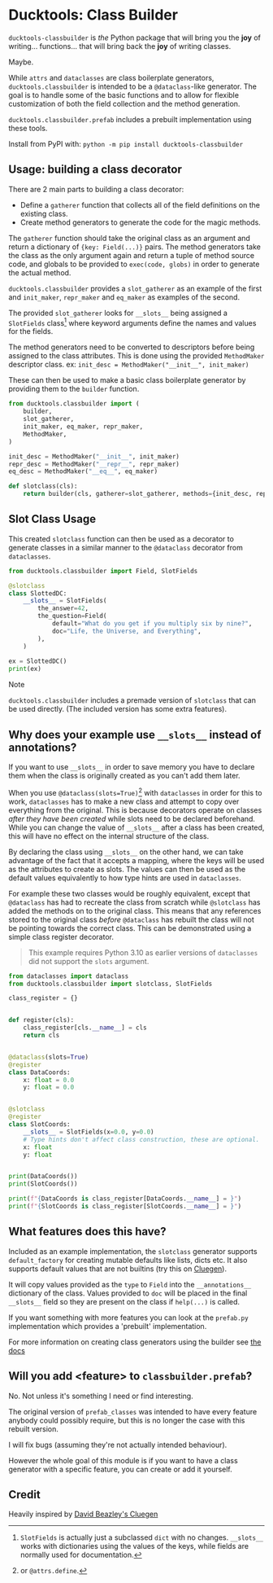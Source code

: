 # Ducktools: Class Builder #

`ducktools-classbuilder` is *the* Python package that will bring you the **joy**
of writing... functions... that will bring back the **joy** of writing classes.

Maybe.

While `attrs` and `dataclasses` are class boilerplate generators, 
`ducktools.classbuilder` is intended to be a `@dataclass`-like generator.
The goal is to handle some of the basic functions and to allow for flexible
customization of both the field collection and the method generation.

`ducktools.classbuilder.prefab` includes a prebuilt implementation using these tools.

Install from PyPI with:
`python -m pip install ducktools-classbuilder`

## Usage: building a class decorator ##

There are 2 main parts to building a class decorator:
* Define a `gatherer` function that collects all of the field definitions on
  the existing class.
* Create method generators to generate the code for the magic methods.

The `gatherer` function should take the original class as an argument and return
a dictionary of `{key: Field(...)}` pairs. The method generators take the class
as the only argument again and return a tuple of method source code, and globals
to be provided to `exec(code, globs)` in order to generate the actual method.

`ducktools.classbuilder` provides a `slot_gatherer` as an example of the first
and `init_maker`, `repr_maker` and `eq_maker` as examples of the second.

The provided `slot_gatherer` looks for `__slots__` being assigned a `SlotFields` 
class[^1] where keyword arguments define the names and values for the fields. 

The method generators need to be converted to descriptors before being assigned
to the class attributes. This is done using the provided `MethodMaker` descriptor
class. ex: `init_desc = MethodMaker("__init__", init_maker)`

These can then be used to make a basic class boilerplate generator by providing them
to the `builder` function.

```python
from ducktools.classbuilder import (
    builder, 
    slot_gatherer, 
    init_maker, eq_maker, repr_maker,
    MethodMaker,
)

init_desc = MethodMaker("__init__", init_maker)
repr_desc = MethodMaker("__repr__", repr_maker)
eq_desc = MethodMaker("__eq__", eq_maker)

def slotclass(cls):
    return builder(cls, gatherer=slot_gatherer, methods={init_desc, repr_desc, eq_desc})
```

## Slot Class Usage ##

This created `slotclass` function can then be used as a decorator to generate classes in 
a similar manner to the `@dataclass` decorator from `dataclasses`. 

```python
from ducktools.classbuilder import Field, SlotFields

@slotclass
class SlottedDC:
    __slots__ = SlotFields(
        the_answer=42,
        the_question=Field(
            default="What do you get if you multiply six by nine?",
            doc="Life, the Universe, and Everything",
        ),
    )
    
ex = SlottedDC()
print(ex)
```

> [!NOTE] 
> `ducktools.classbuilder` includes a premade version of `slotclass` that can
> be used directly. (The included version has some extra features).

## Why does your example use `__slots__` instead of annotations? ##

If you want to use `__slots__` in order to save memory you have to declare
them when the class is originally created as you can't add them later.

When you use `@dataclass(slots=True)`[^2] with `dataclasses` in order for 
this to work, `dataclasses` has to make a new class and attempt to
copy over everything from the original. 
This is because decorators operate on classes *after they have been created* 
while slots need to be declared beforehand. 
While you can change the value of `__slots__` after a class has been created, 
this will have no effect on the internal structure of the class.

By declaring the class using `__slots__` on the other hand, we can take
advantage of the fact that it accepts a mapping, where the keys will be
used as the attributes to create as slots. The values can then be used as
the default values equivalently to how type hints are used in `dataclasses`.

For example these two classes would be roughly equivalent, except that
`@dataclass` has had to recreate the class from scratch while `@slotclass`
has added the methods on to the original class. 
This means that any references stored to the original class *before*
`@dataclass` has rebuilt the class will not be pointing towards the 
correct class. 
This can be demonstrated using a simple class register decorator.

> This example requires Python 3.10 as earlier versions of 
> `dataclasses` did not support the `slots` argument.

```python
from dataclasses import dataclass
from ducktools.classbuilder import slotclass, SlotFields

class_register = {}


def register(cls):
    class_register[cls.__name__] = cls
    return cls


@dataclass(slots=True)
@register
class DataCoords:
    x: float = 0.0
    y: float = 0.0


@slotclass
@register
class SlotCoords:
    __slots__ = SlotFields(x=0.0, y=0.0)
    # Type hints don't affect class construction, these are optional.
    x: float
    y: float


print(DataCoords())
print(SlotCoords())

print(f"{DataCoords is class_register[DataCoords.__name__] = }")
print(f"{SlotCoords is class_register[SlotCoords.__name__] = }")
```

## What features does this have? ##

Included as an example implementation, the `slotclass` generator supports 
`default_factory` for creating mutable defaults like lists, dicts etc.
It also supports default values that are not builtins (try this on 
[Cluegen](https://github.com/dabeaz/cluegen)).

It will copy values provided as the `type` to `Field` into the 
`__annotations__` dictionary of the class. 
Values provided to `doc` will be placed in the final `__slots__` 
field so they are present on the class if `help(...)` is called.

If you want something with more features you can look at the `prefab.py`
implementation which provides a 'prebuilt' implementation.

For more information on creating class generators using the builder
see [the docs](https://ducktools-classbuilder.readthedocs.io/en/latest/extension_examples.html)

## Will you add \<feature\> to `classbuilder.prefab`? ##

No. Not unless it's something I need or find interesting.

The original version of `prefab_classes` was intended to have every feature
anybody could possibly require, but this is no longer the case with this
rebuilt version.

I will fix bugs (assuming they're not actually intended behaviour).

However the whole goal of this module is if you want to have a class generator
with a specific feature, you can create or add it yourself.

## Credit ##

Heavily inspired by [David Beazley's Cluegen](https://github.com/dabeaz/cluegen)

[^1]: `SlotFields` is actually just a subclassed `dict` with no changes. `__slots__`
      works with dictionaries using the values of the keys, while fields are normally
      used for documentation.

[^2]: or `@attrs.define`.